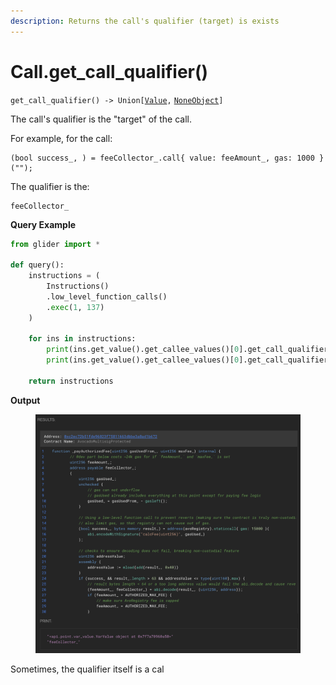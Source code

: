 ```yaml
---
description: Returns the call's qualifier (target) is exists
---
```


# Call.get\_call\_qualifier()

`get_call_qualifier() -> Union[`[`Value`](../value/)`,` [`NoneObject`](../../internal/noneobject/)`]`

The call's qualifier is the "target" of the call.

For example, for the call:

```solidity
(bool success_, ) = feeCollector_.call{ value: feeAmount_, gas: 1000 }("");
```

The qualifier is the:

```solidity
feeCollector_
```

**Query Example**

```python
from glider import *

def query():
    instructions = (
        Instructions()
        .low_level_function_calls()
        .exec(1, 137)
    )

    for ins in instructions:
        print(ins.get_value().get_callee_values()[0].get_call_qualifier())
        print(ins.get_value().get_callee_values()[0].get_call_qualifier().expression)

    return instructions
```

**Output**

<figure><img src="../../../.gitbook/assets/image (1) (1).png" alt=""><figcaption></figcaption></figure>

Sometimes, the qualifier itself is a cal
